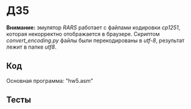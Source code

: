 # ДЗ5

**Внимание:** эмулятор *RARS* работает с файлами кодировки *cp1251*, которая некорректно отображается в браузере. Скриптом *convert_encoding.py* файлы были перекодированы в *utf-8*, результат лежит в папке *utf8*.

## Код

Основная программа: "hw5.asm"

## Тесты